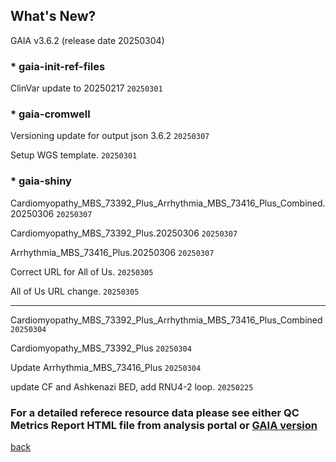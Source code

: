 ## What's New?

GAIA v3.6.2 (release date 20250304)

### * gaia-init-ref-files

ClinVar update to 20250217  `20250301`

### * gaia-cromwell

Versioning update for output json 3.6.2  `20250307`

Setup WGS template.  `20250301`

### * gaia-shiny

Cardiomyopathy_MBS_73392_Plus_Arrhythmia_MBS_73416_Plus_Combined.20250306  `20250307`		

Cardiomyopathy_MBS_73392_Plus.20250306  `20250307`	

Arrhythmia_MBS_73416_Plus.20250306  `20250307`

Correct URL for All of Us.  `20250305`

All of Us URL change.  `20250305`

----------------------------------------------------------------------------------------------------------------------------------------

Cardiomyopathy_MBS_73392_Plus_Arrhythmia_MBS_73416_Plus_Combined  `20250304`

Cardiomyopathy_MBS_73392_Plus  `20250304`

Update Arrhythmia_MBS_73416_Plus  `20250304`

update CF and Ashkenazi BED, add RNU4-2 loop.  `20250225`

### For a detailed referece resource data please see either QC Metrics Report HTML file from analysis portal or [GAIA version](./another-page_3.6.2_GAIA_version.html)

[back](./)

